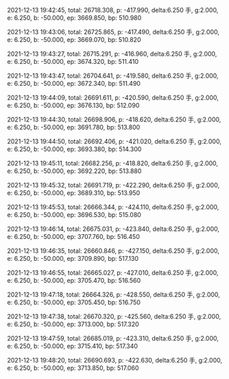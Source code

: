 2021-12-13 19:42:45, total: 26718.308, p: -417.990, delta:6.250 手, g:2.000, e: 6.250, b: -50.000, ep: 3669.850, bp: 510.980

2021-12-13 19:43:06, total: 26725.865, p: -417.490, delta:6.250 手, g:2.000, e: 6.250, b: -50.000, ep: 3669.070, bp: 510.820

2021-12-13 19:43:27, total: 26715.291, p: -416.960, delta:6.250 手, g:2.000, e: 6.250, b: -50.000, ep: 3674.320, bp: 511.410

2021-12-13 19:43:47, total: 26704.641, p: -419.580, delta:6.250 手, g:2.000, e: 6.250, b: -50.000, ep: 3672.340, bp: 511.490

2021-12-13 19:44:09, total: 26691.611, p: -420.590, delta:6.250 手, g:2.000, e: 6.250, b: -50.000, ep: 3676.130, bp: 512.090

2021-12-13 19:44:30, total: 26698.906, p: -418.620, delta:6.250 手, g:2.000, e: 6.250, b: -50.000, ep: 3691.780, bp: 513.800

2021-12-13 19:44:50, total: 26692.406, p: -421.020, delta:6.250 手, g:2.000, e: 6.250, b: -50.000, ep: 3693.380, bp: 514.300

2021-12-13 19:45:11, total: 26682.256, p: -418.820, delta:6.250 手, g:2.000, e: 6.250, b: -50.000, ep: 3692.220, bp: 513.880

2021-12-13 19:45:32, total: 26691.719, p: -422.290, delta:6.250 手, g:2.000, e: 6.250, b: -50.000, ep: 3689.310, bp: 513.950

2021-12-13 19:45:53, total: 26666.344, p: -424.110, delta:6.250 手, g:2.000, e: 6.250, b: -50.000, ep: 3696.530, bp: 515.080

2021-12-13 19:46:14, total: 26675.031, p: -423.840, delta:6.250 手, g:2.000, e: 6.250, b: -50.000, ep: 3707.760, bp: 516.450

2021-12-13 19:46:35, total: 26660.846, p: -427.150, delta:6.250 手, g:2.000, e: 6.250, b: -50.000, ep: 3709.890, bp: 517.130

2021-12-13 19:46:55, total: 26665.027, p: -427.010, delta:6.250 手, g:2.000, e: 6.250, b: -50.000, ep: 3705.470, bp: 516.560

2021-12-13 19:47:18, total: 26664.326, p: -428.550, delta:6.250 手, g:2.000, e: 6.250, b: -50.000, ep: 3705.450, bp: 516.750

2021-12-13 19:47:38, total: 26670.320, p: -425.560, delta:6.250 手, g:2.000, e: 6.250, b: -50.000, ep: 3713.000, bp: 517.320

2021-12-13 19:47:59, total: 26685.019, p: -423.310, delta:6.250 手, g:2.000, e: 6.250, b: -50.000, ep: 3715.410, bp: 517.340

2021-12-13 19:48:20, total: 26690.693, p: -422.630, delta:6.250 手, g:2.000, e: 6.250, b: -50.000, ep: 3713.850, bp: 517.060